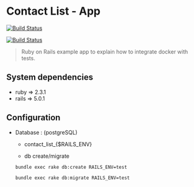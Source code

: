 # Contact List - App

[![Build Status](http://46.101.232.222:8080/buildStatus/icon?job=Contact-List/Client_List_App)](http://46.101.232.222:8080/job/Contact-List/Client_List_App)

[![Build Status](http://46.101.232.222:8080/buildStatus/icon?job=Contact-List/Run%20E2E%20Tests%20-%20Env_QA)](http://46.101.232.222:8080/job/Contact-List/Run%20E2E%20Tests%20-%20Env_QA)

> Ruby on Rails example app to explain how to integrate docker with tests.



## System dependencies
- ruby => 2.3.1
- rails => 5.0.1

## Configuration


* Database : (postgreSQL)
	- contact_list_{$RAILS_ENV}

	- db create/migrate

    `bundle exec rake db:create RAILS_ENV=test`

    `bundle exec rake db:migrate RAILS_ENV=test`

